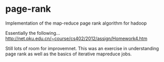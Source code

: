 page-rank
=========

Implementation of the map-reduce page rank algorithm for hadoop

Essentially the following...
http://net.pku.edu.cn/~course/cs402/2012/assign/Homework4.htm

Still lots of room for improvemnet. This was an exercise in understanding page rank as well as the basics of iterative mapreduce jobs.
